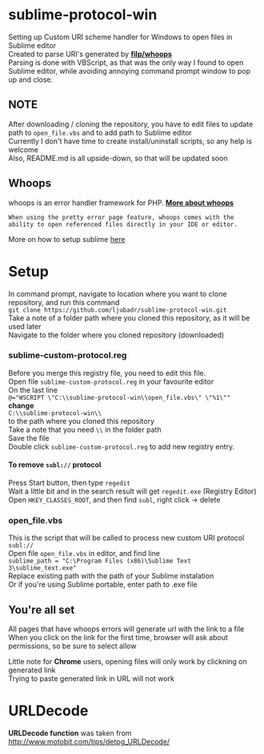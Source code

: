 # sublime-protocol-win

Setting up Custom URI scheme handler for Windows to open files in Sublime editor  
Created to parse URI's generated by [**filp/whoops**](https://github.com/filp/whoops)  
Parsing is done with VBScript, as that was the only way I found to open Sublime editor, while avoiding annoying command prompt window to pop up and close.  

## NOTE
After downloading / cloning the repository, you have to edit files to update path to `open_file.vbs` and to add path to Sublime editor  
Currently I don't have time to create install/uninstall scripts, so any help is welcome  
Also, README.md is all upside-down, so that will be updated soon

## Whoops
whoops is an error handler framework for PHP. [**More about whoops**](https://github.com/filp/whoops)

```
When using the pretty error page feature, whoops comes with the ability to open referenced files directly in your IDE or editor. 
```

More on how to setup sublime [here](https://github.com/filp/whoops/blob/master/docs/Open%20Files%20In%20An%20Editor.md)

# Setup
In command prompt, navigate to location where you want to clone repository, and run this command  
    `git clone https://github.com/ljubadr/sublime-protocol-win.git`  
Take a note of a folder path where you cloned this repository, as it will be used later  
Navigate to the folder where you cloned repository (downloaded)  

### sublime-custom-protocol.reg
Before you merge this registry file, you need to edit this file.  
Open file `sublime-custom-protocol.reg` in your favourite editor  
On the last line  
`@="WSCRIPT \"C:\\sublime-protocol-win\\open_file.vbs\" \"%1\""`  
**change**  
`C:\\sublime-protocol-win\\`  
to the path where you cloned this repository  
Take a note that you need `\\` in the folder path  
Save the file  
Double click `sublime-custom-protocol.reg` to add new registry entry.  

#### To remove `subl://` protocol
Press Start button, then type `regedit`  
Wait a little bit and in the search result will get `regedit.exe` (Registry Editor)  
Open `HKEY_CLASSES_ROOT`, and then find `subl`, right click -> delete  

### open_file.vbs
This is the script that will be called to process new custom URI protocol `subl://`  
Open file `open_file.vbs` in editor, and find line  
`sublime_path = "C:\Program Files (x86)\Sublime Text 3\sublime_text.exe"`  
Replace existing path with the path of your Sublime instalation  
Or if you're using Sublime portable, enter path to .exe file  

## You're all set
All pages that have whoops errors will generate url with the link to a file  
When you click on the link for the first time, browser will ask about permissions, so be sure to select allow  

Little note for **Chrome** users, opening files will only work by clickning on generated link  
Trying to paste generated link in URL will not work  

# URLDecode
**URLDecode function** was taken from http://www.motobit.com/tips/detpg_URLDecode/
